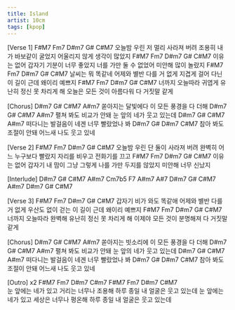 ```yaml
---
title: Island
artist: 10cm
tags: [kpop]
---
```


[Verse 1]
F#M7                 Fm7                      D#m7     G#          C#M7
 오늘밤 우린 저 멀리  사라져 버려 조용히 내가 바보같이 굴었지 어울리지 않게 생각이 많았지
F#M7                Fm7                       D#m7       G#           C#M7
 이유는 없어 갑자기   기분이 너무 좋았지 너를 가만 둘 수 없었어 미안해 많이 놀랐지
          F#M7                    Fm7                       D#m7        G#          C#M7
날씨는 뭐 똑같네 어제와 별반 다를 거 없게  지겹게 걸어 다닌 이 길이 근데 왜이리 예쁘지
                F#M7                Fm7                D#m7      G#          C#M7
너까지 오늘따라 귀엽게 유난히 정신 못 차리게 해  오늘은 모든 것이 아름다워 다 거짓말 같게

[Chorus]
       D#m7      G#             C#M7      A#m7
쏟아지는   달빛에다  이 모든 풍경을 다 더해
        D#m7         G#               C#M7     A#m7
펼쳐 봐도  비교가 안돼  눈 앞의 네가 웃고 있는데
       D#m7      G#            C#M7      A#m7
떠다니는   발걸음이 네겐 너무 빨랐었나 봐
        D#m7         G#             D#m7  C#M7
참아 봐도  조절이 안돼 어느새 나도 웃고 있네

[Verse 2]
F#M7                 Fm7                      D#m7     G#            C#M7
 오늘밤 우린 단 둘이  사라져 버려 완벽히 어느 누구보다 빨랐지 자리를 비우고 전화기를 끄고
F#M7                Fm7                        D#m7        G#            C#M7
 이유는 없어 갑자기  내 맘이 그냥 그렇게 나를 가만 두지를 않았지 미안해 너무 신났지

[Interlude] D#m7 G# C#M7 A#m7 Cm7b5 F7 A#m7 A#7  D#m7 G# C#M7 A#m7 D#m7 G# C#M7

[Verse 3]
                 F#M7                    Fm7                       D#m7        G#          C#M7
갑자기 비가 와도 똑같애 어제와 별반 다를 거 없게  우산도 없이 걷는 이 길이 근데 왜이리 예쁘지
                F#M7                Fm7                D#m7      G#          C#M7
너까지 오늘따라 완벽해 유난히 정신 못 차리게 해   이제야 모든 것이 분명해져 다 거짓말 같게

[Chorus]
       D#m7      G#             C#M7      A#m7
쏟아지는  빗소리에  이 모든 풍경을 다 더해
        D#m7         G#               C#M7     A#m7
펼쳐 봐도  비교가 안돼  눈 앞의 네가 웃고 있는데
       D#m7      G#            C#M7      A#m7
떠다니는   발걸음이 네겐 너무 빨랐었나 봐
        D#m7         G#             D#m7  C#M7
참아 봐도  조절이 안돼 어느새 나도 웃고 있네

[Outro] x2
         F#M7      Fm7         D#m7      C#m7        F#M7   Fm7     D#m7   C#M7  
눈 앞에는  네가 있고  거리는 너무나 조용해   하루 종일  내 얼굴은 웃고 있는데
눈 앞에는  네가 있고  세상은 너무나 평온해   하루 종일  내 얼굴은 웃고 있는데
